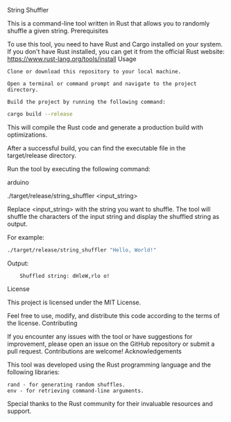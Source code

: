 String Shuffler

This is a command-line tool written in Rust that allows you to randomly shuffle a given string.
Prerequisites

To use this tool, you need to have Rust and Cargo installed on your system. If you don't have Rust installed, you can get it from the official Rust website: https://www.rust-lang.org/tools/install
Usage

    Clone or download this repository to your local machine.

    Open a terminal or command prompt and navigate to the project directory.

    Build the project by running the following command:

```sh
cargo build --release
```

This will compile the Rust code and generate a production build with optimizations.

After a successful build, you can find the executable file in the target/release directory.

Run the tool by executing the following command:

arduino

./target/release/string_shuffler <input_string>

Replace <input_string> with the string you want to shuffle. The tool will shuffle the characters of the input string and display the shuffled string as output.

For example:

```sh
./target/release/string_shuffler "Hello, World!"
```
Output:
```
    Shuffled string: dHleW,rlo o!
```
License

This project is licensed under the MIT License.

Feel free to use, modify, and distribute this code according to the terms of the license.
Contributing

If you encounter any issues with the tool or have suggestions for improvement, please open an issue on the GitHub repository or submit a pull request. Contributions are welcome!
Acknowledgements

This tool was developed using the Rust programming language and the following libraries:

    rand - for generating random shuffles.
    env - for retrieving command-line arguments.

Special thanks to the Rust community for their invaluable resources and support.
